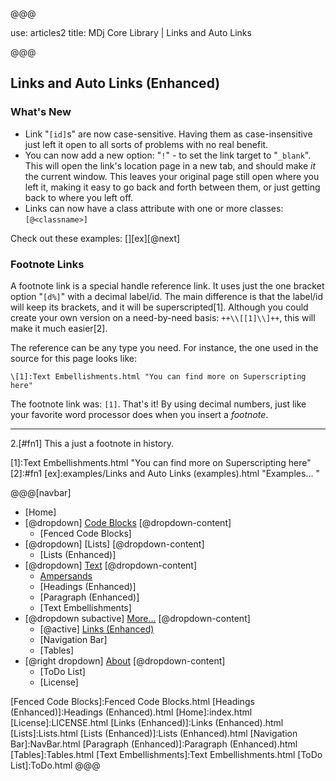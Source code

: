 @@@

use: articles2
title: MDj Core Library | Links and Auto Links

@@@


## Links and Auto Links (Enhanced)

### What's New

- Link "`[id]`s" are now case-sensitive.  Having them as case-insensitive just left 
    it open to all sorts of problems with no real benefit.
- You can now add a new option: "`!`" - to set the link target to "`_blank`".  This will
    open the link's location page in a new tab, and should make *it* the current
    window.  This leaves your original page still open where you left it, making
    it easy to go back and forth between them, or just getting back to where
    you left off.
- Links can now have a class attribute with one or more classes: `[@<classname>]`

Check out these examples: [][ex][@next]

### Footnote Links

A footnote link is a special handle reference link.  It uses just the one bracket option 
"`[d%]`" with a decimal label/id.  The main difference is that the label/id will keep its 
brackets, and it will be superscripted[1].  Although you could create your own version
on a need-by-need basis: `++\\[[1]\\]++`, this will make it much easier[2].

The reference can be any type you need.  For instance, the one used in the source for this
page looks like:
```
\[1]:Text Embellishments.html "You can find more on Superscripting here"
```
The footnote link was: `[1]`.  That's it!  By using decimal numbers, just like your
favorite word processor does when you insert a _footnote_.

---

2.[#fn1] This a just a footnote in history.

[1]:Text Embellishments.html "You can find more on Superscripting here"
[2]:#fn1
[ex]:examples/Links and Auto Links (examples).html "Examples... "


@@@[navbar]
- [Home]
- [@dropdown] [Code Blocks](#)
[@dropdown-content]
    - [Fenced Code Blocks]
- [@dropdown] [Lists]
[@dropdown-content]
    - [Lists (Enhanced)]
- [@dropdown] [Text](#)
[@dropdown-content]
    - [Ampersands]
    - [Headings (Enhanced)]
    - [Paragraph (Enhanced)]
    - [Text Embellishments]
- [@dropdown subactive] [More...](#)
[@dropdown-content]
    - [@active] [Links (Enhanced)](#)
    - [Navigation Bar]
    - [Tables]
- [@right dropdown] [About]
[@dropdown-content]
    - [ToDo List]
    - [License]


[About]:About.html
[Ampersands]:Ampersands.html
[Fenced Code Blocks]:Fenced Code Blocks.html
[Headings (Enhanced)]:Headings (Enhanced).html
[Home]:index.html
[License]:LICENSE.html
[Links (Enhanced)]:Links (Enhanced).html
[Lists]:Lists.html
[Lists (Enhanced)]:Lists (Enhanced).html
[Navigation Bar]:NavBar.html
[Paragraph (Enhanced)]:Paragraph (Enhanced).html
[Tables]:Tables.html
[Text Embellishments]:Text Embellishments.html
[ToDo List]:ToDo.html
@@@
